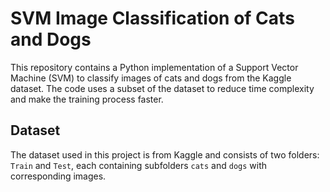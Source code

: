 # SVM Image Classification of Cats and Dogs
This repository contains a Python implementation of a Support Vector Machine (SVM) to classify images of cats and dogs from the Kaggle dataset. The code uses a subset of the dataset to reduce time complexity and make the training process faster.
## Dataset
The dataset used in this project is from Kaggle and consists of two folders: `Train` and `Test`, each containing subfolders `cats` and `dogs` with corresponding images. 
